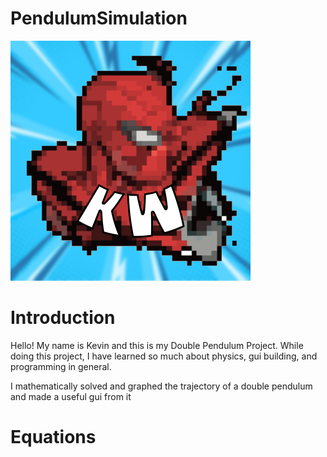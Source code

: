 # PendulumSimulation
<img src="SpiderManIcon!.png"></img>


# Introduction
<p>Hello! My name is Kevin and this is my Double Pendulum Project. While doing this project, I have learned so much about physics, gui building, and programming in general.</p>
<p> I mathematically solved and graphed the trajectory of a double pendulum and made a useful gui from it</p>

  
# Equations
  
